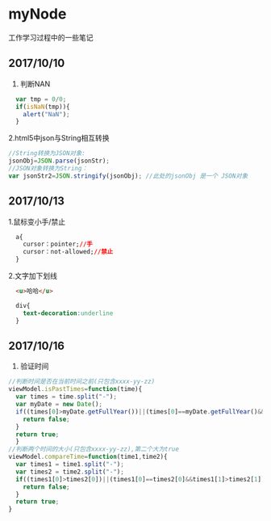 # myNode
工作学习过程中的一些笔记

## 2017/10/10
1. 判断NAN
```javascript
  var tmp = 0/0; 
  if(isNaN(tmp)){ 
    alert("NaN"); 
  }
```
2.html5中json与String相互转换
```javascript
//String转换为JSON对象:
jsonObj=JSON.parse(jsonStr);
//JSON对象转换为String：
var jsonStr2=JSON.stringify(jsonObj); //此处的jsonObj 是一个 JSON对象
```
## 2017/10/13
1.鼠标变小手/禁止
```css
  a{
    cursor：pointer;//手
    cursor：not-allowed;//禁止
  }
```
2.文字加下划线
```html
  <u>哈哈</u>
```
```css
  div{
    text-decoration:underline
  } 
```

## 2017/10/16
1. 验证时间
```javascript
//判断时间是否在当前时间之前(只包含xxxx-yy-zz)
viewModel.isPastTimes=function(time){
  var times = time.split("-");
  var myDate = new Date();
  if((times[0]>myDate.getFullYear())||(times[0]==myDate.getFullYear()&&times[1]>(myDate.getMonth()+1))||(times[0]==myDate.getFullYear()&&times[1]==(myDate.getMonth()+1)&&times[2]>myDate.getDate())){
    return false;
  }
  return true;
  }
//判断两个时间的大小(只包含xxxx-yy-zz),第二个大为true
viewModel.compareTime=function(time1,time2){
  var times1 = time1.split("-");
  var times2 = time2.split("-");
  if((times1[0]>times2[0])||(times1[0]==times2[0]&&times1[1]>times2[1])||(times1[0]==times2[0]&&times1[1]==times2[1]&&times1[2]>times2[2])){
    return false;
  }
  return true;
}
```

